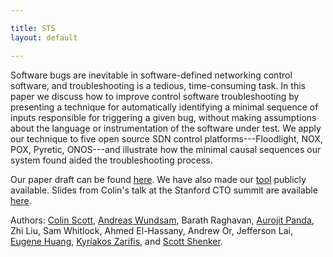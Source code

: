 ```yaml
---

title: STS
layout: default

---
```

Software bugs are inevitable in software-defined networking control software,
and troubleshooting
is a tedious, time-consuming task. In this paper we discuss how to improve
control software troubleshooting by presenting a technique
for automatically identifying
a minimal sequence of inputs responsible for triggering a given bug, without
making assumptions about the language or instrumentation of the software under
test. We apply our technique to five open source SDN control
platforms---Floodlight, NOX, POX, Pyretic, ONOS---and
illustrate how the minimal causal sequences our system found aided the
troubleshooting process.

Our paper draft can be found [here](http://www.eecs.berkeley.edu/~rcs/research/sts.pdf).
We have also made our [tool](http://ucb-sts.github.com/sts/) publicly available.
Slides from Colin's talk at the Stanford CTO summit
are available [here](http://www.eecs.berkeley.edu/~rcs/research/troubleshooting_with_mcses.pptx).

Authors: [Colin Scott](http://www.eecs.berkeley.edu/~rcs/), [Andreas
Wundsam](http://www1.icsi.berkeley.edu/~andi/), Barath Raghavan, [Aurojit
Panda](http://www.eecs.berkeley.edu/~apanda/), Zhi Liu, Sam
Whitlock, Ahmed El-Hassany, Andrew Or, Jefferson Lai, [Eugene
Huang](http://eugene.huang.org/),
[Kyriakos Zarifis](http://www1.icsi.berkeley.edu/~zarifis/), and [Scott Shenker](http://www.eecs.berkeley.edu/Faculty/Homepages/shenker.html).
